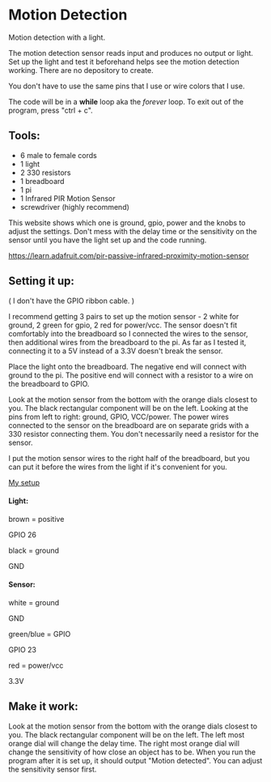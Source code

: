 # Motion Detection
Motion detection with a light.

The motion detection sensor reads input and produces no output or light. Set up the light and test it beforehand helps see the motion detection working. There are no depository to create.

You don't have to use the same pins that I use or wire colors that I use.

The code will be in a <b>while</b> loop aka the <i>forever</i> loop. To exit out of the program, press "ctrl + c".


## Tools:
* 6 male to female cords
* 1 light
* 2 330 resistors
* 1 breadboard
* 1 pi
* 1 Infrared PIR Motion Sensor
* screwdriver (highly recommend)

This website shows which one is ground, gpio, power and the knobs to adjust the settings. Don't mess with the delay time or the sensitivity on the sensor until you have the light set up and the code running.

https://learn.adafruit.com/pir-passive-infrared-proximity-motion-sensor

## Setting it up:
( I don't have the GPIO ribbon cable. )

I recommend getting 3 pairs to set up the motion sensor - 2 white for ground, 2 green for gpio, 2 red for power/vcc. The sensor doesn't fit comfortably into the breadboard so I connected the wires to the sensor, then additional wires from the breadboard to the pi. As far as I tested it, connecting it to a 5V instead of a 3.3V doesn't break the sensor.

Place the light onto the breadboard. The negative end will connect with ground to the pi. The positive end will connect with a resistor to a wire on the breadboard to GPIO.

Look at the motion sensor from the bottom with the orange dials closest to you. The black rectangular component will be on the left. Looking at the pins from left to right: ground, GPIO, VCC/power. The power wires connected to the sensor on the breadboard are on separate grids with a 330 resistor connecting them. You don't necessarily need a resistor for the sensor.

I put the motion sensor wires to the right half of the breadboard, but you can put it before the wires from the light if it's convenient for you.

[My setup](https://user-images.githubusercontent.com/100165896/163053344-796b186e-7fbe-48e0-b3fb-cb87cebf7ca4.jpeg)

#### Light:

brown = positive

  GPIO 26
  
black = ground

  GND

#### Sensor:

white = ground

  GND
  
green/blue = GPIO

  GPIO 23
  
red = power/vcc

  3.3V


## Make it work:

Look at the motion sensor from the bottom with the orange dials closest to you. The black rectangular component will be on the left. The left most orange dial will change the delay time. The right most orange dial will change the sensitivity of how close an object has to be. When you run the program after it is set up, it should output "Motion detected". You can adjust the sensitivity sensor first.
